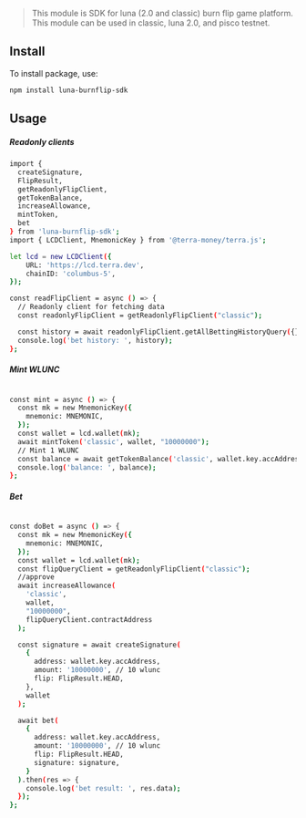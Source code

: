 
> This module is SDK for luna (2.0 and classic) burn flip game platform. This module can be used in classic, luna 2.0, and pisco testnet.

## Install

To install package, use:

```bash
npm install luna-burnflip-sdk
```

## Usage
##### Readonly clients
```bash
import {
  createSignature,
  FlipResult,
  getReadonlyFlipClient,
  getTokenBalance,
  increaseAllowance,
  mintToken,
  bet
} from 'luna-burnflip-sdk';
import { LCDClient, MnemonicKey } from '@terra-money/terra.js';

let lcd = new LCDClient({
    URL: 'https://lcd.terra.dev',
    chainID: 'columbus-5',
});

const readFlipClient = async () => {
  // Readonly client for fetching data
  const readonlyFlipClient = getReadonlyFlipClient("classic");

  const history = await readonlyFlipClient.getAllBettingHistoryQuery({});
  console.log('bet history: ', history);
};

```

##### Mint WLUNC
```bash

const mint = async () => {
  const mk = new MnemonicKey({
    mnemonic: MNEMONIC,
  });
  const wallet = lcd.wallet(mk);
  await mintToken('classic', wallet, "10000000");
  // Mint 1 WLUNC
  const balance = await getTokenBalance('classic', wallet.key.accAddress);
  console.log('balance: ', balance);
};

```

##### Bet
```bash

const doBet = async () => {
  const mk = new MnemonicKey({
    mnemonic: MNEMONIC,
  });
  const wallet = lcd.wallet(mk);
  const flipQueryClient = getReadonlyFlipClient("classic");
  //approve
  await increaseAllowance(
    'classic',
    wallet,
    "10000000",
    flipQueryClient.contractAddress
  );

  const signature = await createSignature(
    {
      address: wallet.key.accAddress,
      amount: '10000000', // 10 wlunc
      flip: FlipResult.HEAD,
    },
    wallet
  );

  await bet(
    {
      address: wallet.key.accAddress,
      amount: '10000000', // 10 wlunc
      flip: FlipResult.HEAD,
      signature: signature,
    }
  ).then(res => {
    console.log('bet result: ', res.data);
  });
};

```

